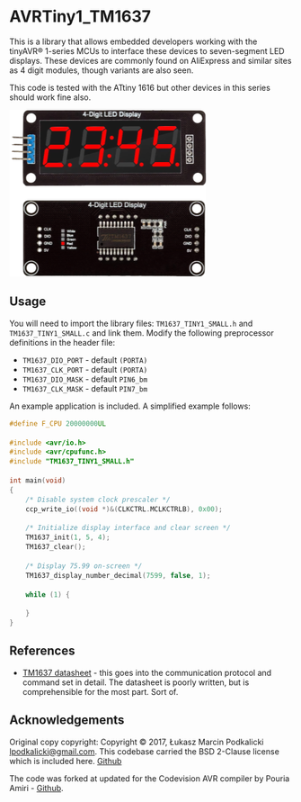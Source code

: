 # AVRTiny1_TM1637

This is a library that allows embedded developers working with the tinyAVR® 1-series MCUs to interface these devices to seven-segment LED displays. These devices are commonly found on AliExpress and similar sites as 4 digit modules, though variants are also seen. 

This code is tested with the ATtiny 1616 but other devices in this series should work fine also.

![](display.webp)

## Usage

You will need to import the library files: `TM1637_TINY1_SMALL.h` and `TM1637_TINY1_SMALL.c` and link them. Modify the following preprocessor definitions in the header file:

- `TM1637_DIO_PORT` - default `(PORTA)`
- `TM1637_CLK_PORT` - default `(PORTA)`
- `TM1637_DIO_MASK` - default `PIN6_bm`
- `TM1637_CLK_MASK` - default `PIN7_bm`

An example application is included. A simplified example follows:

```c
#define F_CPU 20000000UL

#include <avr/io.h>
#include <avr/cpufunc.h> 
#include "TM1637_TINY1_SMALL.h"

int main(void)
{
	/* Disable system clock prescaler */
    ccp_write_io((void *)&(CLKCTRL.MCLKCTRLB), 0x00);

    /* Initialize display interface and clear screen */
    TM1637_init(1, 5, 4);
    TM1637_clear();
	
	/* Display 75.99 on-screen */
    TM1637_display_number_decimal(7599, false, 1);

    while (1) {

    }
}
```

## References

- [TM1637 datasheet](https://www.makerguides.com/wp-content/uploads/2019/08/TM1637-Datasheet.pdf) - this goes into the communication protocol and command set in detail. The datasheet is poorly written, but is comprehensible for the most part. Sort of.


## Acknowledgements

Original copy copyright: Copyright © 2017, Łukasz Marcin Podkalicki <lpodkalicki@gmail.com>. This codebase carried the BSD 2-Clause license which is included here. [Github](https://github.com/lpodkalicki/attiny-tm1637-library)

The code was forked at updated for the Codevision AVR compiler by Pouria Amiri - [Github](https://github.com/pouria-workshop/tm1637-library/tree/master). 


